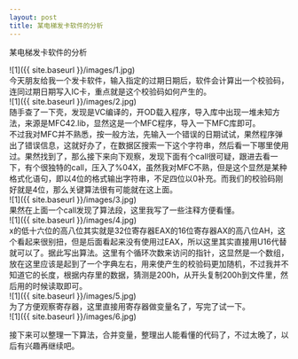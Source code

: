 ```yaml
---
layout: post
title: 某电梯发卡软件的分析
---
```


某电梯发卡软件的分析

![1]({{ site.baseurl }}/images/1.jpg)  
  今天朋友给我一个发卡软件，输入指定的过期日期后，软件会计算出一个校验码，连同过期日期写入IC卡，重点就是这个校验码如何产生的。  
![1]({{ site.baseurl }}/images/2.jpg)  
  随手查了一下壳，发现是VC编译的，开OD载入程序，导入库中出现一堆未知方法，来源是MFC42.lib，显然这是一个MFC程序，导入一下MFC库即可。  
  不过我对MFC并不熟悉，按一般方法，先输入一个错误的日期试试，果然程序弹出了错误信息，这就好办了，在数据区搜索一下这个字符串，然后看一下哪里使用过。果然找到了，那么接下来向下观察，发现下面有个call很可疑，跟进去看一下，有个很独特的call，压入了%04X，虽然我对MFC不熟，但是这个显然是某种格式化语句，即以4位的格式输出字符串，不足四位以0补充。而我们的校验码刚好就是4位，那么关键算法很有可能就在这上面。  
  ![1]({{ site.baseurl }}/images/3.jpg)  
  果然在上面一个call发现了算法段，这里我写了一些注释方便看懂。  
  ![1]({{ site.baseurl }}/images/4.jpg)  
  x的低十六位的高八位其实就是32位寄存器EAX的16位寄存器AX的高八位AH，这个看起来很别扭，但是后面看起来没有使用过EAX，所以这里其实直接用U16代替就可以了。据此写出算法。这里有个循环次数来访问的指针，这显然是一个数组，放在这里应该是起到了一个字典左右，用来使产生的校验码更加随机，不过我并不知道它的长度，根据内存里的数据，猜测是200h，从开头复制200h到文件里，然后用的时候读取即可。  
    ![1]({{ site.baseurl }}/images/5.jpg)  
为了方便观察寄存器，这里直接用寄存器做变量名了，写完了试一下。  
  ![1]({{ site.baseurl }}/images/6.jpg)  

  接下来可以整理一下算法，合并变量，整理出人能看懂的代码了，不过太晚了，以后有兴趣再继续吧。